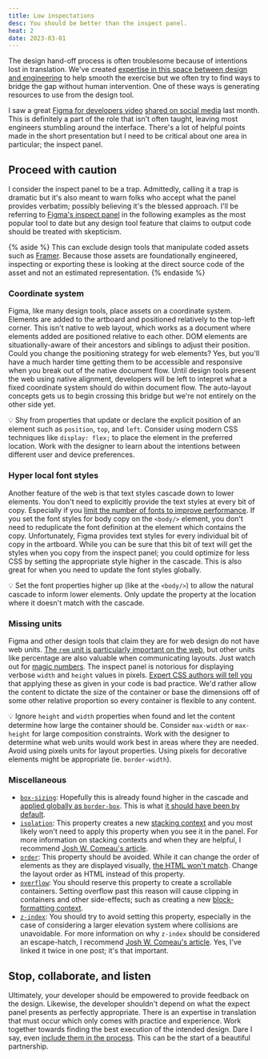 ```yaml
---
title: Low inspectations
desc: You should be better than the inspect panel.
heat: 2
date: 2023-03-01
---
```


The design hand-off process is often troublesome because of intentions lost in translation. We've created [expertise in this space between design and engineering](../terminal-career) to help smooth the exercise but we often try to find ways to bridge the gap without human intervention. One of these ways is generating resources to use from the design tool.

I saw a great [Figma for developers video](https://www.youtube.com/watch?v=hbN9RGcQFNU) [shared on social media](https://twitter.com/megaroeny/status/1625680821372739586) last month. This is definitely a part of the role that isn't often taught, leaving most engineers stumbling around the interface. There's a lot of helpful points made in the short presentation but I need to be critical about one area in particular; the inspect panel.

## Proceed with caution

I consider the inspect panel to be a trap. Admittedly, calling it a trap is dramatic but it's also meant to warn folks who accept what the panel provides verbatim; possibly believing it's the blessed approach. I'll be referring to [Figma's inspect panel](https://help.figma.com/hc/en-us/articles/360055203533-Use-the-Inspect-panel) in the following examples as the most popular tool to date but any design tool feature that claims to output code should be treated with skepticism.

{% aside %}
This can exclude design tools that manipulate coded assets such as [Framer](https://www.framer.com/). Because those assets are foundationally engineered, inspecting or exporting these is looking at the direct source code of the asset and not an estimated representation.
{% endaside %}

### Coordinate system

Figma, like many design tools, place assets on a coordinate system. Elements are added to the artboard and positioned relatively to the top-left corner. This isn't native to web layout, which works as a document where elements added are positioned relative to each other. DOM elements are situationally-aware of their ancestors and siblings to adjust their position. Could you change the positioning strategy for web elements? Yes, but you'll have a much harder time getting them to be accessible and responsive when you break out of the native document flow. Until design tools present the web using native alignment, developers will be left to intepret what a fixed coordinate system should do within document flow. The auto-layout concepts gets us to begin crossing this bridge but we're not entirely on the other side yet.

💡 Shy from properties that update or declare the explicit position of an element such as `position`, `top`, and `left`. Consider using modern CSS techniques like `display: flex;` to place the element in the preferred location. Work with the designer to learn about the intentions between different user and device preferences.

### Hyper local font styles

Another feature of the web is that text styles cascade down to lower elements. You don't need to explicitly provide the text styles at every bit of copy. Especially if you [limit the number of fonts to improve performance](https://gtmetrix.com/blog/dont-use-too-many-web-fonts/). If you set the font styles for body copy on the `<body/>` element, you don't need to reduplicate the font definition at the element which contains the copy. Unfortunately, Figma provides text styles for every individual bit of copy in the artboard. While you can be sure that this bit of text will get the styles when you copy from the inspect panel; you could optimize for less CSS by setting the appropriate style higher in the cascade. This is also great for when you need to update the font styles globally.

💡 Set the font properties higher up (like at the `<body/>`) to allow the natural cascade to inform lower elements. Only update the property at the location where it doesn't match with the cascade.

### Missing units

Figma and other design tools that claim they are for web design do not have web units. [The `rem` unit is particularly important on the web](../62-5), but other units like percentage are also valuable when communicating layouts. Just watch out for [magic numbers](https://css-tricks.com/magic-numbers-in-css/). The inspect panel is notorious for displaying verbose `width` and `height` values in pixels. [Expert CSS authors will tell you](https://youtu.be/nYyFf-97Qqg?t=118) that applying these as given in your code is bad practice. We'd rather allow the content to dictate the size of the container or base the dimensions off of some other relative proportion so every container is flexible to any content.

💡 Ignore `height` and `width` properties when found and let the content determine how large the container should be. Consider `max-width` or `max-height` for large composition constraints. Work with the designer to determine what web units would work best in areas where they are needed. Avoid using pixels units for layout properties. Using pixels for decorative elements might be appropriate (ie. `border-width`).

### Miscellaneous

- [`box-sizing`](https://developer.mozilla.org/en-US/docs/Web/CSS/box-sizing): Hopefully this is already found higher in the cascade and [applied globally as `border-box`](https://andy-bell.co.uk/how-the-css-box-sizing-property-works/). This is what [it should have been by default](https://wiki.csswg.org/ideas/mistakes).
- [`isolation`](https://developer.mozilla.org/en-US/docs/Web/CSS/isolation): This property creates a new [stacking context](https://developer.mozilla.org/en-US/docs/Glossary/Stacking_context) and you most likely won't need to apply this property when you see it in the panel. For more information on stacking contexts and when they are helpful, I recommend [Josh W. Comeau's article](https://www.joshwcomeau.com/css/stacking-contexts/).
- [`order`](https://developer.mozilla.org/en-US/docs/Web/CSS/order): This property should be avoided. While it can change the order of elements as they are displayed visually, [the HTML won't match](https://adrianroselli.com/2015/09/source-order-matters.html). Change the layout order as HTML instead of this property.
- [`overflow`](https://developer.mozilla.org/en-US/docs/Web/CSS/overflow): You should reserve this property to create a scrollable containers. Setting overflow past this reason will cause clipping in containers and other side-effects; such as creating a new [block-formatting context](https://developer.mozilla.org/en-US/docs/Web/Guide/CSS/Block_formatting_context). 
- [`z-index`](https://developer.mozilla.org/en-US/docs/Web/CSS/z-index): You should try to avoid setting this property, especially in the case of considering a larger elevation system where collisions are unavoidable. For more information on why `z-index` should be considered an escape-hatch, I recommend [Josh W. Comeau's article](https://www.joshwcomeau.com/css/stacking-contexts/). Yes, I've linked it twice in one post; it's that important.

## Stop, collaborate, and listen

Ultimately, your developer should be empowered to provide feedback on the design. Likewise, the developer shouldn't depend on what the expect panel presents as perfectly appropriate. There is an expertise in translation that must occur which only comes with practice and experience. Work together towards finding the best execution of the intended design. Dare I say, even [include them in the process](https://vimeo.com/296790002). This can be the start of a beautiful partnership.
